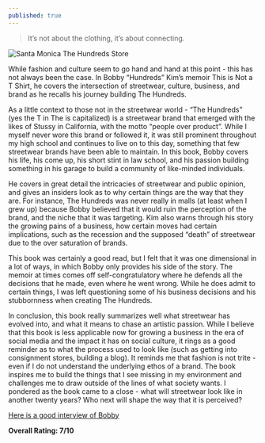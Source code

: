 ```yaml
---
published: true
---
```

> It’s not about the clothing, it’s about connecting.

![Santa Monica The Hundreds Store](https://storage.googleapis.com/thehundreds/media/2018/02/the-hundreds-los-angeles_501-n-fairfax_01-1024x683.jpeg)

While fashion and culture seem to go hand and hand at this point - this has not always been the case. In Bobby “Hundreds” Kim’s memoir This is Not a T Shirt, he covers the intersection of streetwear, culture, business, and brand as he recalls his journey building The Hundreds.

As a little context to those not in the streetwear world - “The Hundreds” (yes the T in The is capitalized) is a streetwear brand that emerged with the likes of Stussy in California, with the motto “people over product”. While I myself never wore this brand or followed it, it was still prominent throughout my high school and continues to live on to this day, something that few streetwear brands have been able to maintain. In this book, Bobby covers his life, his come up, his short stint in law school, and his passion building something in his garage to build a community of like-minded individuals.

He covers in great detail the intricacies of streetwear and public opinion, and gives an insiders look as to why certain things are the way that they are. For instance, The Hundreds was never really in malls (at least when I grew up) because Bobby believed that it would ruin the perception of the brand, and the niche that it was targeting. Kim also warns through his story the growing pains of a business, how certain moves had certain implications, such as the recession and the supposed “death” of streetwear due to the over saturation of brands.

This book was certainly a good read, but I felt that it was one dimensional in a lot of ways, in which Bobby only provides his side of the story. The memoir at times comes off self-congratulatory where he defends all the decisions that he made, even where he went wrong. While he does admit to certain things, I was left questioning some of his business decisions and his stubbornness when creating The Hundreds.

In conclusion, this book really summarizes well what streetwear has evolved into, and what it means to chase an artistic passion. While I believe that this book is less applicable now for growing a business in the era of social media and the impact it has on social culture, it rings as a good reminder as to what the process used to look like (such as getting into consignment stores, building a blog). It reminds me that fashion is not trite - even if I do not understand the underlying ethos of a brand. The book inspires me to build the things that I see missing in my environment and challenges me to draw outside of the lines of what society wants. I pondered as the book came to a close - what will streetwear look like in another twenty years? Who next will shape the way that it is perceived?

[Here is a good interview of Bobby](https://hypebeast.com/2019/6/bobby-hundreds-this-is-not-a-t-shirt-book-release-info-interview)

**Overall Rating: 7/10**
